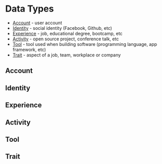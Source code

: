 # Data Types


* [Account](#account) - user account
* [Identity](#identity) - social identity (Facebook, Github, etc)
* [Experience](#experience) - job, educational degree, bootcamp, etc
* [Activity](#activity) - open source project, conference talk, etc
* [Tool](#tool) - tool used when building software (programming language, app framework, etc)
* [Trait](#trait) - aspect of a job, team, workplace or company

## Account

## Identity

## Experience

## Activity

## Tool

## Trait
